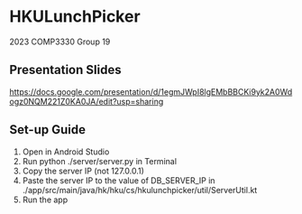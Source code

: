 # HKULunchPicker
2023 COMP3330 Group 19

## Presentation Slides
https://docs.google.com/presentation/d/1egmJWpI8lgEMbBBCKi9yk2A0Wdogz0NQM221Z0KA0JA/edit?usp=sharing

## Set-up Guide
1. Open in Android Studio
2. Run python ./server/server.py in Terminal
3. Copy the server IP (not 127.0.0.1)
4. Paste the server IP to the value of DB_SERVER_IP in ./app/src/main/java/hk/hku/cs/hkulunchpicker/util/ServerUtil.kt
5. Run the app
